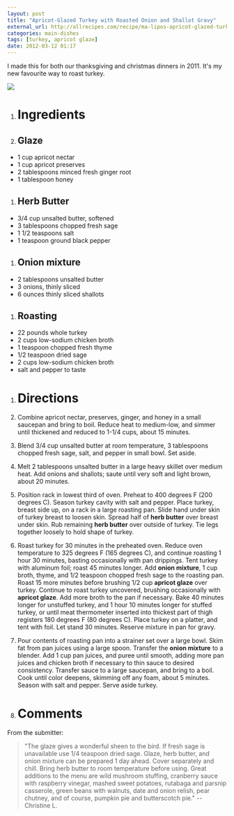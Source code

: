 ```yaml
---
layout: post
title: "Apricot-Glazed Turkey with Roasted Onion and Shallot Gravy"
external_url: http://allrecipes.com/recipe/ma-lipos-apricot-glazed-turkey-with-roasted-onion-and-shallot-gravy-2/
categories: main-dishes
tags: [turkey, apricot glaze]
date: 2012-03-12 01:17
---
```

<div class="excerpt">
I made this for both our thanksgiving and christmas dinners in 2011. It's my new favourite way to roast turkey.
</div>

![](http://images.media-allrecipes.com/site/allrecipes/area/community/userphoto/small/549157.jpg ) 

1. # Ingredients
1. ## Glaze
* 1 cup apricot nectar
* 1 cup apricot preserves
* 2 tablespoons minced fresh ginger root
* 1 tablespoon honey

1. ## Herb Butter
* 3/4 cup unsalted butter, softened
* 3 tablespoons chopped fresh sage
* 1 1/2 teaspoons salt
* 1 teaspoon ground black pepper

1. ## Onion mixture
* 2 tablespoons unsalted butter
* 3 onions, thinly sliced
* 6 ounces thinly sliced shallots

1. ## Roasting
* 22 pounds whole turkey
* 2 cups low-sodium chicken broth
* 1 teaspoon chopped fresh thyme
* 1/2 teaspoon dried sage
* 2 cups low-sodium chicken broth
* salt and pepper to taste

1. # Directions
1. Combine apricot nectar, preserves, ginger, and honey in a small
saucepan and bring to boil. Reduce heat to medium-low, and simmer
until thickened and reduced to 1-1/4 cups, about 15 minutes.

2. Blend 3/4 cup unsalted butter at room temperature, 3 tablespoons
chopped fresh sage, salt, and pepper in small bowl. Set aside. 

3. Melt 2 tablespoons unsalted butter in a large heavy skillet over
medium heat. Add onions and shallots; saute until very soft and light
brown, about 20 minutes. 

4. Position rack in lowest third of oven. Preheat to 400 degrees F
(200 degrees C). Season turkey cavity with salt and pepper. Place
turkey, breast side up, on a rack in a large roasting pan. Slide hand
under skin of turkey breast to loosen skin. Spread half of
**herb butter** over breast under skin. Rub remaining **herb butter** over
outside of turkey. Tie legs together loosely to hold shape of turkey. 

5. Roast turkey for 30 minutes in the preheated oven. Reduce oven
temperature to 325 degrees F (165 degrees C), and continue roasting 1
hour 30 minutes, basting occasionally with pan drippings. Tent turkey
with aluminum foil; roast 45 minutes longer. Add **onion mixture**, 1
cup broth, thyme, and 1/2 teaspoon chopped fresh sage to the roasting
pan. Roast 15 more minutes before brushing 1/2 cup **apricot glaze**
over turkey. Continue to roast turkey uncovered, brushing occasionally
with **apricot glaze**. Add more broth to the pan if necessary. Bake
40 minutes longer for unstuffed turkey, and 1 hour 10 minutes longer
for stuffed turkey, or until meat thermometer inserted into thickest
part of thigh registers 180 degrees F (80 degrees C). Place turkey on
a platter, and tent with foil. Let stand 30 minutes. Reserve mixture
in pan for gravy.

6. Pour contents of roasting pan into a strainer set over a large
bowl. Skim fat from pan juices using a large spoon. Transfer the
**onion mixture** to a blender. Add 1 cup pan juices, and puree until
smooth, adding more pan juices and chicken broth if necessary to thin
sauce to desired consistency. Transfer sauce to a large saucepan, and
bring to a boil. Cook until color deepens, skimming off any foam,
about 5 minutes. Season with salt and pepper. Serve aside turkey. 

1. # Comments

From the submitter:

> "The glaze gives a wonderful sheen to the bird. If fresh sage is
unavailable use 1/4 teaspoon dried sage. Glaze, herb butter, and onion
mixture can be prepared 1 day ahead. Cover separately and chill. Bring
herb butter to room temperature before using. Great additions to the
menu are wild mushroom stuffing, cranberry sauce with raspberry
vinegar, mashed sweet potatoes, rutabaga and parsnip casserole, green
beans with walnuts, date and onion relish, pear chutney, and of
course, pumpkin pie and butterscotch pie." -- Christine L. 
